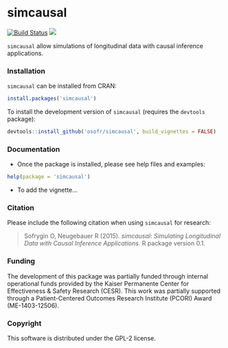 simcausal
==========

[![Build Status](https://travis-ci.org/osofr/simcausal.png?branch=master)](https://travis-ci.org/osofr/simcausal)
[![](http://cranlogs.r-pkg.org/badges/simcausal)](http://cran.rstudio.com/web/packages/simcausal/index.html)

<!-- [![Linux build Status](https://travis-ci.org/gaborcsardi/datastore.svg?branch=master)](https://travis-ci.org/gaborcsardi/datastore)
[![Windows build status](https://ci.appveyor.com/api/projects/status/github/gaborcsardi/datastore?svg=true)](https://ci.appveyor.com/project/gaborcsardi/datastore)
 -->

`simcausal` allow simulations of longitudinal data with causal inference applications.

### Installation

`simcausal` can be installed from CRAN: 

```R
install.packages('simcausal')
```

To install the development version of `simcausal` (requires the `devtools` package):

```R
devtools::install_github('osofr/simcausal', build_vignettes = FALSE)
```

### Documentation

* Once the package is installed, please see help files and examples: 
```R
help(package = 'simcausal')
```
* To add the vignette...

### Citation
Please include the following citation when using `simcausal` for research:
> Sofrygin O, Neugebauer R (2015). *simcausal: Simulating Longitudinal Data with Causal Inference Applications.* R package version 0.1.

### Funding
The development of this package was partially funded through internal operational funds provided by the Kaiser Permanente Center for Effectiveness & Safety Research (CESR). This work was partially supported through a Patient-Centered Outcomes Research Institute (PCORI) Award (ME-1403-12506).

### Copyright
This software is distributed under the GPL-2 license.
